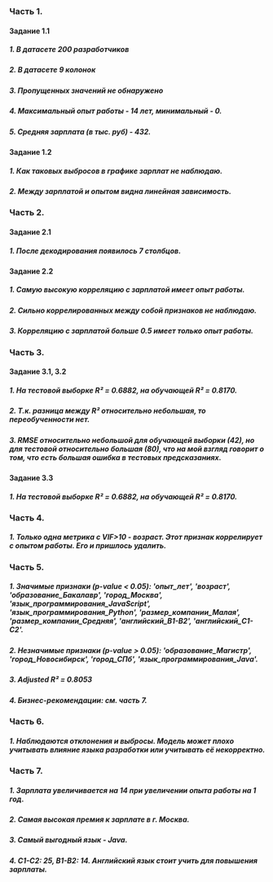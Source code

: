 ### Часть 1.
#### Задание 1.1
##### 1. В датасете 200 разработчиков
##### 2. В датасете 9 колонок
##### 3. Пропущенных значений не обнаружено
##### 4. Максимальный опыт работы - 14 лет, минимальный - 0.
##### 5. Средняя зарплата (в тыс. руб) - 432.
#### Задание 1.2
##### 1. Как таковых выбросов в графике зарплат не наблюдаю.
##### 2. Между зарплатой и опытом видна линейная зависимость.

### Часть 2.
#### Задание 2.1 
##### 1. После декодирования появилось 7 столбцов.
#### Задание 2.2
##### 1. Самую высокую корреляцию с зарплатой имеет опыт работы.
##### 2. Сильно коррелированных между собой признаков не наблюдаю.
##### 3. Корреляцию с зарплатой больше 0.5 имеет только опыт работы.

### Часть 3.
#### Задание 3.1, 3.2
##### 1. На тестовой выборке R²  = 0.6882, на обучающей R²  = 0.8170.
##### 2. Т.к. разница между R² относительно небольшая, то переобученности нет.
##### 3. RMSE относительно небольшой для обучающей выборки (42), но для тестовой относительно большая (80), что на мой взгляд говорит о том, что есть большая ошибка в тестовых предсказаниях.
#### Задание 3.3
##### 1. На тестовой выборке R²  = 0.6882, на обучающей R²  = 0.8170.

### Часть 4.
##### 1. Только одна метрика с VIF>10 - возраст. Этот признак коррелирует с опытом работы. Его и пришлось удалить.

### Часть 5.
##### 1. Значимые признаки (p-value < 0.05): 'опыт_лет', 'возраст', 'образование_Бакалавр', 'город_Москва', 'язык_программирования_JavaScript', 'язык_программирования_Python', 'размер_компании_Малая', 'размер_компании_Средняя', 'английский_B1-B2', 'английский_C1-C2'.
##### 2. Незначимые признаки (p-value > 0.05): 'образование_Магистр', 'город_Новосибирск', 'город_СПб', 'язык_программирования_Java'.
##### 3. Adjusted R²  = 0.8053
##### 4. Бизнес-рекомендации: см. часть 7.

### Часть 6.
##### 1. Наблюдаются отклонения и выбросы. Модель может плохо учитывать влияние языка разработки или учитывать её некорректно.

### Часть 7.
##### 1. Зарплата увеличивается на 14 при увеличении опыта работы на 1 год.
##### 2. Самая высокая премия к зарплате в г. Москва.
##### 3. Самый выгодный язык - Java.
##### 4. C1-C2: 25, B1-B2: 14. Английский язык стоит учить для повышения зарплаты.
